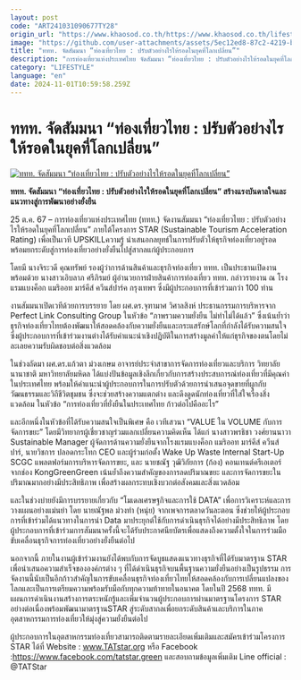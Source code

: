 ```yaml
---
layout: post
code: "ART241031090677TY28"
origin_url: "https://www.khaosod.co.th/https://www.khaosod.co.th/lifestyle/travel/news_9475224"
image: "https://github.com/user-attachments/assets/5ec12ed8-87c2-4219-bbee-690529dc0747"
title: "ททท. จัดสัมมนา “ท่องเที่ยวไทย : ปรับตัวอย่างไรให้รอดในยุคที่โลกเปลี่ยน”"
description: "การท่องเที่ยวแห่งประเทศไทย จัดสัมมนา “ท่องเที่ยวไทย : ปรับตัวอย่างไรให้รอดในยุคที่โลกเปลี่ยน” สร้างแรงบันดาลใจและแนวทางสู่การพัฒนาอย่างยั่งยืน "
category: "LIFESTYLE"
language: "en"
date: 2024-11-01T10:59:58.259Z
---
```


# ททท. จัดสัมมนา “ท่องเที่ยวไทย : ปรับตัวอย่างไรให้รอดในยุคที่โลกเปลี่ยน”

[![ททท. จัดสัมมนา “ท่องเที่ยวไทย : ปรับตัวอย่างไรให้รอดในยุคที่โลกเปลี่ยน”](https://www.khaosod.co.th/wpapp/uploads/2024/10/PZ6_0366_0.jpg "ททท. จัดสัมมนา “ท่องเที่ยวไทย : ปรับตัวอย่างไรให้รอดในยุคที่โลกเปลี่ยน”")](https://www.khaosod.co.th/wpapp/uploads/2024/10/PZ6_0366_0.jpg)

**ททท. จัดสัมมนา “ท่องเที่ยวไทย : ปรับตัวอย่างไรให้รอดในยุคที่โลกเปลี่ยน” สร้างแรงบันดาลใจและแนวทางสู่การพัฒนาอย่างยั่งยืน**

25 ต.ค. 67 – การท่องเที่ยวแห่งประเทศไทย (ททท.) จัดงานสัมมนา “ท่องเที่ยวไทย : ปรับตัวอย่างไรให้รอดในยุคที่โลกเปลี่ยน” ภายใต้โครงการ STAR (Sustainable Tourism Acceleration Rating) เพื่อเป็นเวที UPSKILLความรู้ นำเสนอกลยุทธ์ในการปรับตัวให้ธุรกิจท่องเที่ยวอยู่รอดพร้อมยกระดับสู่การท่องเที่ยวอย่างยั่งยืนไปสู่สากลแก่ผู้ประกอบการ

โดยมี นางจิระวดี คุณทรัพย์ รองผู้ว่าการด้านสินค้าและธุรกิจท่องเที่ยว ททท. เป็นประธานเปิดงาน พร้อมด้วย นางสาวเอิบลาภ ศรีภิรมย์ ผู้อำนวยการฝ่ายสินค้าการท่องเที่ยว ททท. กล่าวรายงาน ณ โรงแรมแบงค็อก แมริออท มาร์คีส์ ควีนส์ปาร์ค กรุงเทพฯ ซึ่งมีผู้ประกอบการที่เข้าร่วมกว่า 100 ท่าน

งานสัมมนาเปิดเวทีด้วยการบรรยาย โดย ผศ.ดร.จุฑามาศ วิศาลสิงห์ ประธานกรรมการบริหารจาก Perfect Link Consulting Group ในหัวข้อ “ภาพรวมความยั่งยืน ไม่ทำไม่ได้แล้ว” ซึ่งเน้นย้ำว่าธุรกิจท่องเที่ยวไทยต้องพัฒนาให้สอดคล้องกับความยั่งยืนและกระแสรักษ์โลกที่กำลังได้รับความสนใจ ซึ่งผู้ประกอบการที่เข้าร่วมงานต่างได้รับคำแนะนำเชิงปฏิบัติในการสร้างมูลค่าให้แก่ธุรกิจของตนโดยไม่ละเลยความรับผิดชอบต่อสิ่งแวดล้อม

ในช่วงถัดมา ผศ.ดร.แก้วตา ม่วงเกษม อาจารย์ประจำสาขาการจัดการท่องเที่ยวและบริการ วิทยาลัยนานาชาติ มหาวิทยาลัยมหิดล ได้แบ่งปันข้อมูลเชิงลึกเกี่ยวกับการสร้างประสบการณ์ท่องเที่ยวที่มีคุณค่าในประเทศไทย พร้อมให้คำแนะนำผู้ประกอบการในการปรับตัวด้วยการนำเสนอจุดขายที่ผูกกับวัฒนธรรมและวิถีชีวิตชุมชน ซึ่งจะช่วยสร้างความแตกต่าง และดึงดูดนักท่องเที่ยวที่ใส่ใจเรื่องสิ่งแวดล้อม ในหัวข้อ “การท่องเที่ยวที่ยั่งยืนในประเทศไทย ก้าวต่อไปคืออะไร”

และอีกหนึ่งในหัวข้อที่ได้รับความสนใจเป็นพิเศษ คือ เวทีเสวนา “VALUE ใน VOLUME กับการจัดการขยะ” โดยมีวิทยากรผู้เชี่ยวชาญร่วมแลกเปลี่ยนความคิดเห็น ได้แก่ นางสาวพรธิชา วงศ์ยานนาวา Sustainable Manager ผู้จัดการด้านความยั่งยืนจากโรงแรมแบงค็อก แมริออท มาร์คีส์ ควีนส์ปาร์, นายวิชการ ปลอดกระโทก CEO และผู้ร่วมก่อตั้ง Wake Up Waste Internal Start-Up SCGC แพลตฟอร์มการบริหารจัดการขยะ, และ นายชณัฐ วุฒิวิกัยการ (ก้อง) คอนเทนต์ครีเอเตอร์จากช่อง KongGreenGreen เน้นย้ำถึงความสำคัญของการลดปริมาณขยะ และการจัดการขยะในปริมาณมากอย่างมีประสิทธิภาพ เพื่อสร้างผลกระทบเชิงบวกต่อสังคมและสิ่งแวดล้อม

และในช่วงบ่ายยังมีการบรรยายเกี่ยวกับ “โมเดลเศรษฐกิจและการใช้ DATA” เพื่อการวิเคราะห์และการวางแผนอย่างแม่นยำ โดย นายณัฐพล ม่วงทำ (หนุ่ย) จากเพจการตลาดวันละตอน ซึ่งช่วยให้ผู้ประกอบการที่เข้าร่วมได้แนวทางในการนำ Data มาประยุกต์ใช้กับการดำเนินธุรกิจได้อย่างมีประสิทธิภาพ โดยผู้ประกอบการที่เข้าร่วมการสัมมนาครั้งนี้จะได้รับประกาศนียบัตรเพื่อแสดงถึงความตั้งใจในการร่วมมือขับเคลื่อนธุรกิจการท่องเที่ยวอย่างยั่งยืนต่อไป

นอกจากนี้ ภายในงานผู้เข้าร่วมงานยังได้พบกับการจัดบูธแสดงแนวทางธุรกิจที่ได้รับมาตรฐาน STAR เพื่อนำเสนอความสำเร็จขององค์กรต่าง ๆ ที่ได้ดำเนินธุรกิจบนพื้นฐานความยั่งยืนอย่างเป็นรูปธรรม การจัดงานนี้นับเป็นอีกก้าวสำคัญในการขับเคลื่อนธุรกิจท่องเที่ยวไทยให้สอดคล้องกับการเปลี่ยนแปลงของโลกและเป็นการเตรียมความพร้อมรับมือกับทุกความท้าทายในอนาคต โดยในปี 2568 ททท. มีแผนการดำเนินงานสร้างการตระหนักรู้และเพิ่มจำนวนผู้ประกอบการผ่านมาตรฐานโครงการ STAR อย่างต่อเนื่องพร้อมพัฒนามาตรฐานSTAR สู่ระดับสากลเพื่อยกระดับสินค้าและบริการในภาคอุตสาหกรรมการท่องเที่ยวให้มุ่งสู่ความยั่งยืนต่อไป

ผู้ประกอบการในอุตสาหกรรมท่องเที่ยวสามารถติดตามรายละเอียดเพิ่มเติมและสมัครเข้าร่วมโครงการ STAR ได้ที่ Website : www.TATstar.org หรือ Facebook :https://www.facebook.com/tatstar.green และสอบถามข้อมูลเพิ่มเติม Line official : @TATStar